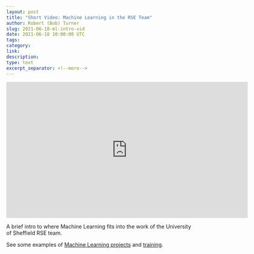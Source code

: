 ```yaml
---
layout: post
title: "Short Video: Machine Learning in the RSE Team"
author: Robert (Bob) Turner
slug: 2021-06-18-ml-intro-vid
date: 2021-06-18 10:00:00 UTC
tags:
category:
link:
description:
type: text
excerpt_separator: <!--more-->
---
```


<iframe id="ytplayer" type="text/html" width="640" height="360"
  src="https://www.youtube.com/embed/B2Jh-2QFOk0"
  frameborder="0"></iframe>

A brief intro to where Machine Learning fits into the work of the University of Sheffield RSE team. 

See some examples of [Machine Learning projects](https://rse.shef.ac.uk/service/projects/) and [training](https://rse.shef.ac.uk/pages/training/courses/Intro_DL.html).